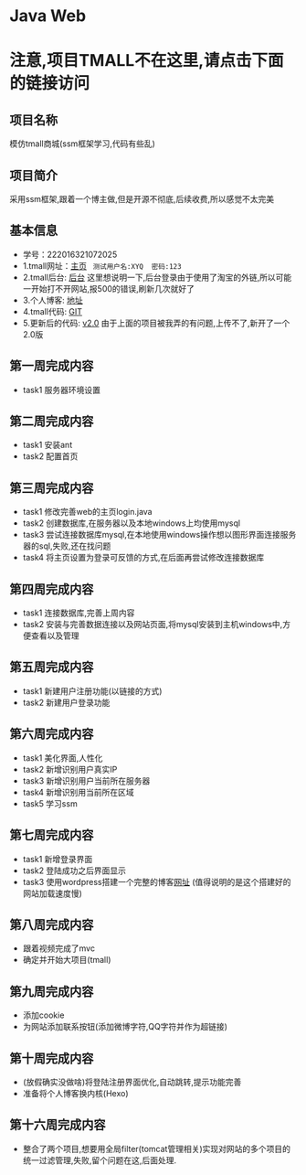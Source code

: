 # Java Web
注意,项目TMALL不在这里,请点击下面的链接访问
=============================================

## 项目名称
模仿tmall商城(ssm框架学习,代码有些乱)

## 项目简介
采用ssm框架,跟着一个博主做,但是开源不彻底,后续收费,所以感觉不太完美

## 基本信息
- 学号：222016321072025
- 1.tmall网址：[主页](http://47.106.32.3:8080/) ` 测试用户名:XYQ  密码:123`
- 2.tmall后台: [后台](http://47.106.32.3:8080/demo)  这里想说明一下,后台登录由于使用了淘宝的外链,所以可能一开始打不开网站,报500的错误,刷新几次就好了
- 3.个人博客: [地址](http://47.106.32.3)
- 4.tmall代码: [GIT](https://github.com/why-so-serous/swu_mall)
- 5.更新后的代码: [v2.0](https://github.com/why-so-serous/swu_mall_v2.0)  由于上面的项目被我弄的有问题,上传不了,新开了一个2.0版

## 第一周完成内容
- task1 服务器环境设置

## 第二周完成内容
- task1 安装ant
- task2 配置首页

## 第三周完成内容
- task1 修改完善web的主页login.java
- task2 创建数据库,在服务器以及本地windows上均使用mysql
- task3 尝试连接数据库mysql,在本地使用windows操作想以图形界面连接服务器的sql,失败,还在找问题
- task4 将主页设置为登录可反馈的方式,在后面再尝试修改连接数据库

## 第四周完成内容
- task1 连接数据库,完善上周内容
- task2 安装与完善数据连接以及网站页面,将mysql安装到主机windows中,方便查看以及管理

## 第五周完成内容
- task1 新建用户注册功能(以链接的方式)
- task2 新建用户登录功能

## 第六周完成内容
- task1 美化界面,人性化
- task2 新增识别用户真实IP
- task3 新增识别用户当前所在服务器
- task4 新增识别用当前所在区域
- task5 学习ssm

## 第七周完成内容
- task1 新增登录界面
- task2 登陆成功之后界面显示
- task3 使用wordpress搭建一个完整的博客[网址](http://47.106.32.3) (值得说明的是这个搭建好的网站加载速度慢)

## 第八周完成内容
- 跟着视频完成了mvc
- 确定并开始大项目(tmall)

## 第九周完成内容
- 添加cookie
- 为网站添加联系按钮(添加微博字符,QQ字符并作为超链接)

## 第十周完成内容
- (放假确实没做啥)将登陆注册界面优化,自动跳转,提示功能完善
- 准备将个人博客换内核(Hexo)

## 第十六周完成内容
- 整合了两个项目,想要用全局filter(tomcat管理相关)实现对网站的多个项目的统一过滤管理,失败,留个问题在这,后面处理.
